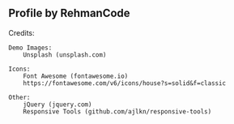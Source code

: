 
## Profile by RehmanCode


Credits:

	Demo Images:
		Unsplash (unsplash.com)

	Icons:
		Font Awesome (fontawesome.io)
		https://fontawesome.com/v6/icons/house?s=solid&f=classic

	Other:
		jQuery (jquery.com)
		Responsive Tools (github.com/ajlkn/responsive-tools)
